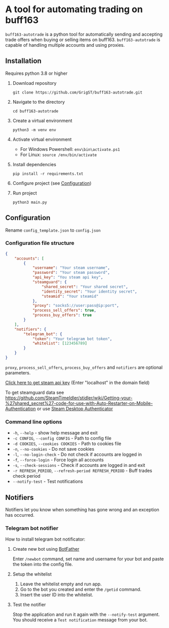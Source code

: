 A tool for automating trading on buff163
=====

`buff163-autotrade` is a python tool for automatically sending and
accepting trade offers when buying or selling items on buff163.
`buff163-autotrade` is capable of handling multiple accounts and using proxies.

## Installation

Requires python 3.8 or higher

1. Download repository

    `git clone https://github.com/GrigST/buff163-autotrade.git`

2. Navigate to the directory

    `cd buff163-autotrade`

3. Create a virtual environment

    `python3 -m venv env`

4. Activate virtual environment

    - For Windows Powershell: `env\bin\activate.ps1`
    - For Linux: `source /env/bin/activate`

5. Install dependencies

    `pip install -r requirements.txt`

6. Configure project (see [Configuration](#configuration))

7. Run project

    `python3 main.py`

## Configuration

Rename `config_template.json` to `config.json`

### Configuration file structure

``` json
{
    "accounts": [
        {
            "username": "Your steam username",
            "password": "Your steam password",
            "api_key": "You steam api key",
            "steamguard": {
                "shared_secret": "Your shared secret",
                "identity_secret": "Your identity secret",
                "steamid": "Your steamid"
            },
            "proxy": "socks5://user:pass@ip:port",
            "process_sell_offers": true,
            "process_buy_offers": true
        }
    ],
    "notifiers": {
        "telegram_bot": {
            "token": "Your telegram bot token",
            "whitelist": [123456789]
        }
    }
}
```

`proxy`, `process_sell_offers`, `process_buy_offers` and `notifiers` are optional parameters.

[Click here to get steam api key](https://steamcommunity.com/dev/apikey)
(Enter "localhost" in the domain field)

To get steamguard data see https://github.com/SteamTimeIdler/stidler/wiki/Getting-your-%27shared_secret%27-code-for-use-with-Auto-Restarter-on-Mobile-Authentication
or use [Steam Desktop Authenticator](https://github.com/Jessecar96/SteamDesktopAuthenticator)

### Command line options

- `-h`, `--help` - show help message and exit
- `-c CONFIG`, `--config CONFIG` - Path to config file
- `-d COOKIES`, `--cookies COOKIES` - Path to cookies file
- `-n`, `--no-cookies` - Do not save cookies
- `-l`, `--no-login-check` - Do not check if accounts are logged in
- `-f`, `--force-login` - Force login all accounts
- `-s`, `--check-sessions` - Check if accounts are logged in and exit
- `-r REFRESH_PERIOD`, `--refresh-period REFRESH_PERIOD` - Buff trades check period
- `--notify-test` - Test notifications

## Notifiers

Notifiers let you know when something has gone wrong and an exception has occurred.

### Telegram bot notifier

How to install telegram bot notificator:

1. Create new bot using [BotFather](https://t.me/BotFather)

    Enter `/newbot` command, set name and username for your bot and
    paste the token into the config file.

2. Setup the whitelist

    1. Leave the whitelist empty and run app.
    2. Go to the bot you created and enter the `/getid` command.
    3. Insert the user ID into the whitelist.

3. Test the notifier

    Stop the application and run it again with the `--notify-test` argument.
    You should receive a `Test notification` message from your bot.
